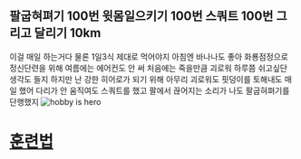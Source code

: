 ## 팔굽혀펴기 100번 윗몸일으키기 100번 스쿼트 100번 그리고 달리기 10km
이걸 매일 하는거다
물론 1일3식 제대로 먹어야지
아침엔 바나나도 좋아
화룡점정으로 정신단련을 위해 여름에는 에어컨도 안 써
처음에는 죽을만큼 괴로워
하루쯤 쉬고싶단 생각도 들지
하지만 난 강한 히어로가 되기 위해 아무리 괴로워도 핏덩이를 토해내도 매일 했어
다리가 안 움직여도 스쿼트를 했고
팔에서 끊어지는 소리가 나도 팔굽혀펴기를 단행했지
![hobby is hero](https://image-proxy.namuwikiusercontent.com/r/http%3A%2F%2Fonepunchman-anime.net%2Fcharacter%2Fimg%2Fdetail_saitama.png)
# [훈련법](http://blog.naver.com/thegreatyong1127/220986582762)
